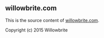 ## willowbrite.com

This is the source content of [willowbrite.com](http://willowbrite.com).

Copyright (c) 2015 Willowbrite
